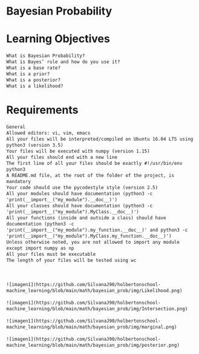 # Bayesian Probability


# Learning Objectives
    What is Bayesian Probability?
    What is Bayes’ rule and how do you use it?
    What is a base rate?
    What is a prior?
    What is a posterior?
    What is a likelihood?
# Requirements
    General
    Allowed editors: vi, vim, emacs
    All your files will be interpreted/compiled on Ubuntu 16.04 LTS using python3 (version 3.5)
    Your files will be executed with numpy (version 1.15)
    All your files should end with a new line
    The first line of all your files should be exactly #!/usr/bin/env python3
    A README.md file, at the root of the folder of the project, is mandatory
    Your code should use the pycodestyle style (version 2.5)
    All your modules should have documentation (python3 -c 'print(__import__("my_module").__doc__)')
    All your classes should have documentation (python3 -c 'print(__import__("my_module").MyClass.__doc__)')
    All your functions (inside and outside a class) should have documentation (python3 -c 'print(__import__("my_module").my_function.__doc__)' and python3 -c 'print(__import__("my_module").MyClass.my_function.__doc__)')
    Unless otherwise noted, you are not allowed to import any module except import numpy as np
    All your files must be executable
    The length of your files will be tested using wc



    ![imagen1](https://github.com/SilvanaJ90/holbertonschool-machine_learning/blob/main/math/bayesian_prob/img/Likelihood.png)

    ![imagen1](https://github.com/SilvanaJ90/holbertonschool-machine_learning/blob/main/math/bayesian_prob/img/Intersection.png)

    ![imagen1](https://github.com/SilvanaJ90/holbertonschool-machine_learning/blob/main/math/bayesian_prob/img/marginal.png)

    ![imagen1](https://github.com/SilvanaJ90/holbertonschool-machine_learning/blob/main/math/bayesian_prob/img/posterior.png)